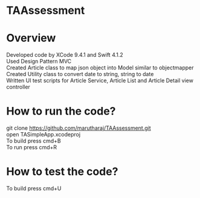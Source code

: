 # TAAssessment

Overview
=========
Developed code by XCode 9.4.1 and Swift 4.1.2<br />
Used Design Pattern MVC<br />
Created Article class to map json object into Model similar to objectmapper<br />
Created Utility class to convert date to string, string to date<br />
Written UI test scripts for Article Service, Article List and Article Detail view controller<br />

How to run the code?
====================
git clone https://github.com/marutharaj/TAAssessment.git<br />
open TASimpleApp.xcodeproj<br />
To build press cmd+B<br />
To run press cmd+R<br />

How to test the code?
=====================
To build press cmd+U<br />  
